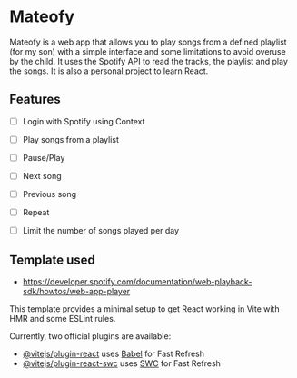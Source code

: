 # Mateofy

Mateofy is a web app that allows you to play songs from a defined playlist (for my son) with a simple interface and some limitations to avoid overuse by the child.
It uses the Spotify API to read the tracks, the playlist and play the songs.
It is also a personal project to learn React.

## Features
- [ ] Login with Spotify using Context
- [ ] Play songs from a playlist
- [ ] Pause/Play
- [ ] Next song
- [ ] Previous song
- [ ] Repeat
- [ ] Limit the number of songs played per day


## Template used

- https://developer.spotify.com/documentation/web-playback-sdk/howtos/web-app-player

This template provides a minimal setup to get React working in Vite with HMR and some ESLint rules.

Currently, two official plugins are available:

- [@vitejs/plugin-react](https://github.com/vitejs/vite-plugin-react/blob/main/packages/plugin-react/README.md) uses [Babel](https://babeljs.io/) for Fast Refresh
- [@vitejs/plugin-react-swc](https://github.com/vitejs/vite-plugin-react-swc) uses [SWC](https://swc.rs/) for Fast Refresh
